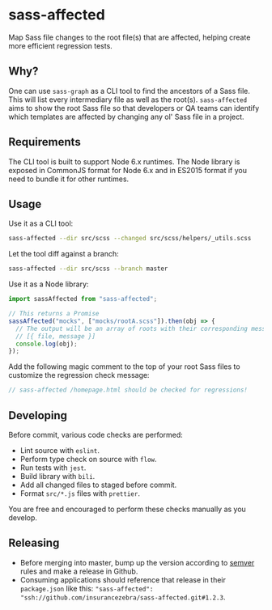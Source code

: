# sass-affected

Map Sass file changes to the root file(s) that are affected, helping create more efficient regression tests.

## Why?

One can use `sass-graph` as a CLI tool to find the ancestors of a Sass file. This will list every intermediary file as well as the root(s). `sass-affected` aims to show the root Sass file so that developers or QA teams can identify which templates are affected by changing any ol' Sass file in a project.

## Requirements

The CLI tool is built to support Node 6.x runtimes. The Node library is exposed in CommonJS format for Node 6.x and in ES2015 format if you need to bundle it for other runtimes.

## Usage

Use it as a CLI tool:

```sh
sass-affected --dir src/scss --changed src/scss/helpers/_utils.scss
```

Let the tool diff against a branch:

```sh
sass-affected --dir src/scss --branch master
```

Use it as a Node library:

```js
import sassAffected from "sass-affected";

// This returns a Promise
sassAffected("mocks", ["mocks/rootA.scss"]).then(obj => {
  // The output will be an array of roots with their corresponding message:
  // [{ file, message }]
  console.log(obj);
});
```

Add the following magic comment to the top of your root Sass files to customize the regression check message:

```scss
// sass-affected /homepage.html should be checked for regressions!
```

## Developing

Before commit, various code checks are performed:

* Lint source with `eslint`.
* Perform type check on source with `flow`.
* Run tests with `jest`.
* Build library with `bili`.
* Add all changed files to staged before commit.
* Format `src/*.js` files with `prettier`.

You are free and encouraged to perform these checks manually as you develop.

## Releasing

* Before merging into master, bump up the version according to [semver](https://semver.org/) rules and make a release in Github.
* Consuming applications should reference that release in their `package.json` like this: `"sass-affected": "ssh://github.com/insurancezebra/sass-affected.git#1.2.3`.
